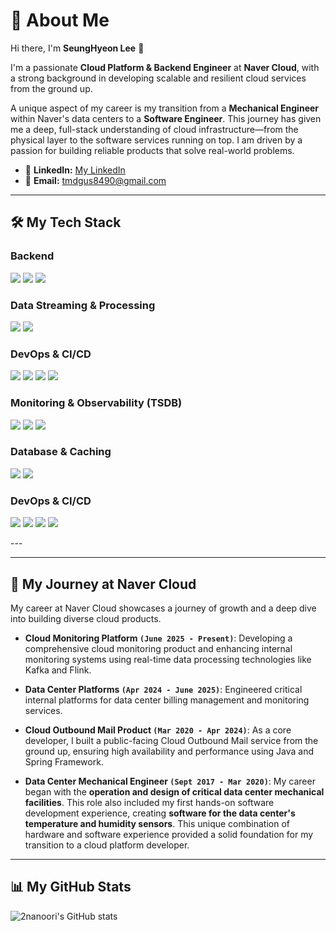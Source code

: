 # 💫 About Me

Hi there, I'm **SeungHyeon Lee** 👋

I'm a passionate **Cloud Platform & Backend Engineer** at **Naver Cloud**, with a strong background in developing scalable and resilient cloud services from the ground up.

A unique aspect of my career is my transition from a **Mechanical Engineer** within Naver's data centers to a **Software Engineer**. This journey has given me a deep, full-stack understanding of cloud infrastructure—from the physical layer to the software services running on top. I am driven by a passion for building reliable products that solve real-world problems.

- 🔗 **LinkedIn:** [My LinkedIn](https://www.linkedin.com/in/seunghyeon-lee-482a81169/)
- 📧 **Email:** tmdgus8490@gmail.com

---

## 🛠️ My Tech Stack

### Backend
<p>
  <img src="https://img.shields.io/badge/Java-007396?style=for-the-badge&logo=java&logoColor=white">
  <img src="https://img.shields.io/badge/Spring Boot-6DB33F?style=for-the-badge&logo=spring-boot&logoColor=white">
  <img src="https://img.shields.io/badge/Python-3776AB?style=for-the-badge&logo=python&logoColor=white">
</p>

### Data Streaming & Processing
<p>
  <img src="https://img.shields.io/badge/Apache Kafka-231F20?style=for-the-badge&logo=apache-kafka&logoColor=white">
  <img src="https://img.shields.io/badge/Apache Flink-E6526F?style=for-the-badge&logo=apache-flink&logoColor=white">
</p>

### DevOps & CI/CD
<p>
  <img src="https://img.shields.io/badge/Docker-2496ED?style=for-the-badge&logo=docker&logoColor=white">
  <img src="https://img.shields.io/badge/Kubernetes-326CE5?style=for-the-badge&logo=kubernetes&logoColor=white">
  <img src="https://img.shields.io/badge/Jenkins-D24939?style=for-the-badge&logo=jenkins&logoColor=white">
  <img src="https://img.shields.io/badge/GitHub Actions-2088FF?style=for-the-badge&logo=github-actions&logoColor=white">
</p>

### Monitoring & Observability (TSDB)
<p>
  <img src="https://img.shields.io/badge/Prometheus-E6522C?style=for-the-badge&logo=prometheus&logoColor=white">
  <img src="https://img.shields.io/badge/InfluxDB-22ADF6?style=for-the-badge&logo=influxdb&logoColor=white">
  <img src="https://img.shields.io/badge/VictoriaMetrics-111234?style=for-the-badge&logo=victoriametrics&logoColor=white">
</p>

### Database & Caching
<p>
  <img src="https://img.shields.io/badge/MySQL-4479A1?style=for-the-badge&logo=mysql&logoColor=white">
  <img src="https://img.shields.io/badge/Redis-DC382D?style=for-the-badge&logo=redis&logoColor=white">
</p>

### DevOps & CI/CD
<p>
  <img src="https://img.shields.io/badge/Docker-2496ED?style=for-the-badge&logo=docker&logoColor=white">
  <img src="https://img.shields.io/badge/Kubernetes-326CE5?style=for-the-badge&logo=kubernetes&logoColor=white">
  <img src="https://img.shields.io/badge/Jenkins-D24939?style=for-the-badge&logo=jenkins&logoColor=white">
  <img src="https://img.shields.io/badge/GitHub Actions-2088FF?style=for-the-badge&logo=github-actions&logoColor=white">
</p>
---

---

## 🚀 My Journey at Naver Cloud

My career at Naver Cloud showcases a journey of growth and a deep dive into building diverse cloud products.

- **Cloud Monitoring Platform `(June 2025 - Present)`**: Developing a comprehensive cloud monitoring product and enhancing internal monitoring systems using real-time data processing technologies like Kafka and Flink.

- **Data Center Platforms `(Apr 2024 - June 2025)`**: Engineered critical internal platforms for data center billing management and monitoring services.

- **Cloud Outbound Mail Product `(Mar 2020 - Apr 2024)`**: As a core developer, I built a public-facing Cloud Outbound Mail service from the ground up, ensuring high availability and performance using Java and Spring Framework.

- **Data Center Mechanical Engineer `(Sept 2017 - Mar 2020)`**: My career began with the **operation and design of critical data center mechanical facilities**. This role also included my first hands-on software development experience, creating **software for the data center's temperature and humidity sensors**. This unique combination of hardware and software experience provided a solid foundation for my transition to a cloud platform developer.

---


## 📊 My GitHub Stats

![2nanoori's GitHub stats](https://github-readme-stats.vercel.app/api?username=2nanoori&show_icons=true&theme=radical)

  
